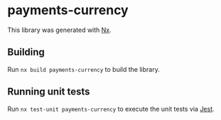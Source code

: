 # payments-currency

This library was generated with [Nx](https://nx.dev).

## Building

Run `nx build payments-currency` to build the library.

## Running unit tests

Run `nx test-unit payments-currency` to execute the unit tests via [Jest](https://jestjs.io).
